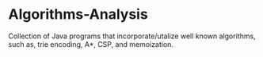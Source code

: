 # Algorithms-Analysis

Collection of Java programs that incorporate/utalize well known algorithms, such as, trie encoding, A*, CSP, and memoization.

